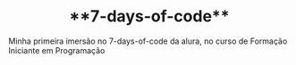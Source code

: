 <h1 align=center>**7-days-of-code**</h1>
Minha primeira imersão no 7-days-of-code da alura, no curso de Formação Iniciante em Programação
